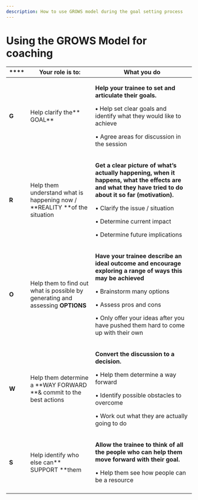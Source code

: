 ```yaml
---
description: How to use GROWS model during the goal setting process
---
```


# Using the GROWS Model for coaching



| ****  | Your role is to:                                                               | What you do                                                                                                                                                                                                                                                                                  |
| ----- | ------------------------------------------------------------------------------ | -------------------------------------------------------------------------------------------------------------------------------------------------------------------------------------------------------------------------------------------------------------------------------------------- |
| **G** | Help clarify the** GOAL**                                                      | <p><strong>Help your trainee to set and articulate their goals.</strong></p><p><strong>• </strong>Help set clear goals and identify what they would like to achieve </p><p>• Agree areas for discussion in the session </p>                                                                  |
| **R** | Help them understand what is happening now / **REALITY **of the situation      | <p><strong>Get a clear picture of what’s actually happening, when it happens, what the effects are and what they have tried to do about it so far (motivation). </strong></p><p>• Clarify the issue / situation </p><p>• Determine current impact </p><p>• Determine future implications</p> |
| **O** | Help them to find out what is possible by generating and assessing **OPTIONS** | <p><strong>Have your trainee describe an ideal outcome and encourage exploring a range of ways this may be achieved </strong></p><p>• Brainstorm many options</p><p>• Assess pros and cons</p><p>• Only offer your ideas after you have pushed them hard to come up with their own</p>       |
| **W** | Help them determine a **WAY FORWARD **& commit to the best actions             | <p><strong>Convert the discussion to a decision. </strong></p><p>• Help them determine a way forward </p><p>• Identify possible obstacles to overcome</p><p>• Work out what they are actually going to do </p>                                                                               |
| **S** | Help identify who else can** SUPPORT **them                                    | <p><strong>Allow the trainee to think of all the people who can help them move forward with their goal. </strong></p><p>• Help them see how people can be a resource </p>                                                                                                                    |
|       |                                                                                |                                                                                                                                                                                                                                                                                              |
